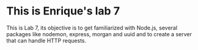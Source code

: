 <h1> This is Enrique's lab 7</h1>
<p> This is Lab 7, its objective is to get familiarized with Node.js, several packages like nodemon, express, morgan and uuid and to create a server that can handle HTTP requests.
</p>